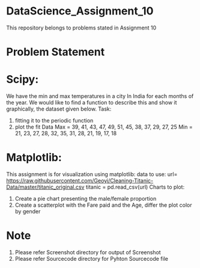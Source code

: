# DataScience_Assignment_10
This repository belongs to problems stated in Assignment 10

# Problem Statement
# Scipy:
We have the min and max temperatures in a city In India for each months of the year.
We would like to find a function to describe this and show it graphically, the dataset
given below.
Task:
1. fitting it to the periodic function
2. plot the fit
Data
Max = 39, 41, 43, 47, 49, 51, 45, 38, 37, 29, 27, 25
Min = 21, 23, 27, 28, 32, 35, 31, 28, 21, 19, 17, 18


# Matplotlib:
This assignment is for visualization using matplotlib:
data to use:
url=
https://raw.githubusercontent.com/Geoyi/Cleaning-Titanic-Data/master/titanic_original.csv
titanic = pd.read_csv(url)
Charts to plot:
1. Create a pie chart presenting the male/female proportion
2. Create a scatterplot with the Fare paid and the Age, differ the plot color by gender

# Note
1. Please refer Screenshot directory for output of Screenshot 
2. Please refer Sourcecode directory for Pyhton Sourcecode file

